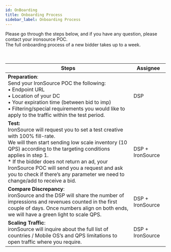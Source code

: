 ```yaml
---
id: OnBoarding
title: Onboarding Process
sidebar_label: Onboarding Process
---
```


<!-- Check the [documentation](https://docusaurus.io) for how to use Docusaurus. -->
Please go through the steps below, and if you have any question, please contact your ironsource POC.
<br>The full onboarding process of a new bidder takes up to a week.
<br>
<br>
<br>

Steps | Assignee
----- | --------
<b>Preparation</b>: <br>Send your IronSource POC the following:<br>• Endpoint URL <br>• Location of your DC <br>• Your expiration time (between bid to imp) <br>• Filtering/special requirements you would like to apply to the traffic within the test period. | DSP
<b>Test:</b><br>IronSource will request you to set a test creative with 100% fill-rate. <br>We will then start sending low scale inventory (10 QPS) according to the targeting conditions applies in step 1.<br>* If the bidder does not return an ad, your IronSource POC will send you a request and ask you to check if there’s any parameter we need to change/add to receive a bid.| DSP + IronSource
<b>Compare Discrepancy</b>:<br>ironSource and the DSP will share the number of impressions and revenues counted in the first couple of days. Once numbers align on both ends, we will have a green light to scale QPS. | DSP + IronSource
<b>Scaling Traffic</b>:<br>ironSource will inquire about the full list of countries / Mobile OS’s and QPS limitations to open traffic where you require. | DSP + IronSource
